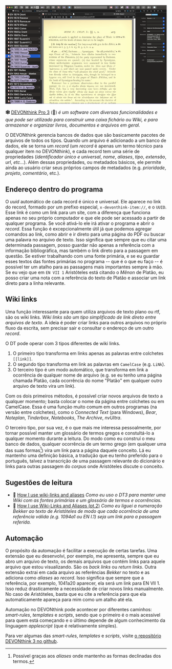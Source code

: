 

![DEVONthink 3](./img/apps/__dt.png)  

**🕸️** [DEVONthink Pro 3](https://www.devontechnologies.com/apps/devonthink/new) () *é um software com diversas funcionalidades e que pode ser utilizado para construir uma caixa fichário ou Wiki, e para armazenar e organizar livros, documentos e arquivos em geral.*  

O DEVONthink gerencia bancos de dados que são basicamente pacotes de arquivos de todos os tipos. Quando um arquivo é adicionado a um banco de dados, ele se torna um *record* (um *record* é apenas um termo técnico para qualquer item no DEVONthink), e cada record tem uma série de propriedades (*identificador único e universal*, *nome*, *aliases*, *tipo*, *extensão*, *url*, *etc*…). Além dessas propriedades, ou metadados básicos, ele permite ainda ao usuário criar seus próprios campos de metadados (e.g. *prioridade*, *projeto*, *comentário*, etc.).

## Endereço dentro do programa

O *uuid* automático de cada record é único e universal. Ele aparece no link do record, formado por um prefixo especial, `x-devonthink-item://`, e o `UUID`. Esse link é como um link para um site, com a diferença que funciona apenas no seu próprio computador e que ele pode ser acessado a partir de qualquer programa. Se você ativá-lo ele irá ativar o programa e abrir o *record*. Essa função é excepcionalmente útil já que podemos agregar comandos ao link, como abrir e ir direto para uma página do PDF ou buscar uma palavra no arquivo de texto. Isso significa que sempre que eu citar uma determinada passagem, posso guardar não apenas a referência com a informação bibliográfica, mas também o link direto para a passagem em questão. Se estiver trabalhando com uma fonte primária, e se eu guardar esses textos das fontes primárias no programa -- que é o que eu faço -- é possível ter um atalho para as passagens mais importantes sempre à mão. Se eu vejo que em `EN VII 1` Aristóteles está citando o *Mênon* de Platão, eu posso criar uma nota com a referência do texto de Platão e associar um link direto para a linha relevante.

## Wiki links

Uma função interessante para quem utiliza arquivos de texto plano ou rtf, são os wiki links. *Wiki links são um tipo simplificado de link direto entre arquivos de texto*. A ideia é poder criar links para outros arquivos no próprio fluxo da escrita, sem precisar sair e consultar o endereço de um outro *record*.

O DT pode operar com 3 tipos diferentes de wiki links.

1. O primeiro tipo transforma em links apenas as palavras entre colchetes `[[link]]`.
2. O segundo tipo transforma em link as palavras em `CamelCase` (e.g. `LiNk`).
3. O terceiro tipo é um modo automático, que transforma em link a ocorrência de qualquer nome de arquivo (e.g. se eu tenho uma página chamada Platão, cada ocorrência do nome "Platão" em qualquer outro arquivo de texto vira um link).

Com os dois primeiros métodos, é possível criar novos arquivos de texto a qualquer momento; basta colocar o nome da página entre colchetes ou em CamelCase. Essa é uma função muito comum em outros programas (na versão entre colchetes), como o *Connected Text* (para Windows), *Bear*, *Noteplan*, *Tinderbox*, *Notebooks*, *The Archive*, *nvUltra*.

O terceiro tipo, por sua vez, é o que mais me interessa pessoalmente, por tornar possível manter um glossário de termos gregos e constultá-lo a qualquer momento durante a leitura. Do modo como eu construí o meu banco de dados, qualquer ocorrência de um termo grego (em qualquer uma das suas formas[^3]) vira um link para a página daquele conceito. Lá eu mantenho uma definição básica, a tradução que eu tenho preferido para o português, talvez a transcrição de uma passagem relevante do dicionário e links para outras passagem do *corpus* onde Aristóteles discute o conceito.

## Sugestões de leitura


- 📃 [How I use wiki-links and aliases](https://discourse.devontechnologies.com/t/how-i-use-wiki-links-and-aliases/47846) *Como eu uso o DT3 para manter uma Wiki com as fontes primárias e um glossário de termos e ocorrências.*  
- 📃 [How I use Wiki-Links and Aliases (pt.2)](https://discourse.devontechnologies.com/t/how-i-use-wiki-links-and-aliases-pt-2/47873) *Como eu liguei a numeração Bekker ao texto de Aristóteles de modo que cada ocorrência de uma referência válida (e.g. 1094a1 ou EN I.1) seja um link para a passagem referida.*  

## Automação

O propósito da automação é facilitar a execução de certas tarefas. Uma extensão que eu desenvolvi, por exemplo, me apresenta, sempre que eu abro um arquivo de texto, os demais arquivos que contém links para aquele arquivo que estou visualizando. São os *back links* ou *return links*. Outra extensão extrai em cada arquivo as referências *Bekker* no texto e as adiciona como *aliases* ao *record*. Isso significa que sempre que a referência, por exemplo, 1041a20 aparecer, ela será um link para EN VII 1. Isso reduz drasticamente a necessidade de criar novos links manualmente. No caso de Aristóteles, basta que eu cite a referência para que ela automaticamente apareça para mim como um atalho até ela.

Automação no DEVONthink pode acontecer por diferentes caminhos: *smart-rules*, *templates* e *scripts*, sendo que o primeiro é o mais acessível para quem está começando e o último depende de algum conhecimento da linguagem *applescript* (que é relativamente simples).

Para ver algumas das *smart-rules*, *templates* e *scripts*, visite [o repositório DEVONthink 3 no github](https://github.com/bcdavasconcelos/DEVONthink-3).

[^1]: *Record* é o termo técnico para qualquer item dentro de um banco de dados do DEVONthink.
[^2]: Você pode facilmente adaptar o script para extrair a numeração utilizada na edição de referência do seu autor. No caso da numeração *Bekker*, o padrão é `\d*[a|b]\d\d`. Para entender o significado dessa expressão, veja a página sobre [RegEx](regex).
[^3]: Possível graças aos *aliases* onde mantenho as formas declinadas dos termos.
